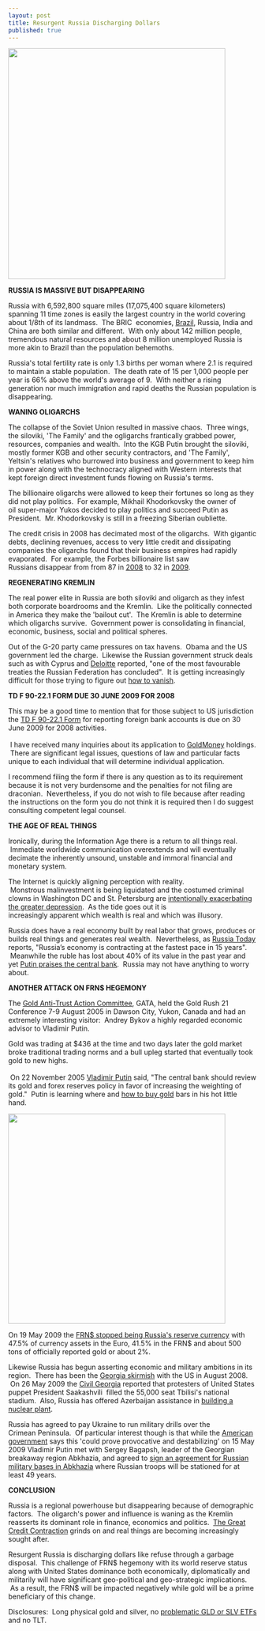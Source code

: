 ```yaml
---
layout: post
title: Resurgent Russia Discharging Dollars
published: true
---
```

<p><a href="http://www.runtogold.com" target="_blank"><img class="aligncenter" title="Russia building" src="{{ site.baseurl }}/images/Russia-Building.jpg" alt="" width="440" height="467" /></a></p>
<p><strong>RUSSIA IS MASSIVE BUT DISAPPEARING</strong></p>
<p>Russia with 6,592,800 square miles (17,075,400 square kilometers) spanning 11 time zones is easily the largest country in the world covering about 1/8th of its landmass.  The BRIC  economies, <a title="Brazil Bucking The Buck" href="http://www.runtogold.com/2009/05/brazil-bucking-the-buck/" target="_blank">Brazil</a>, Russia, India and China are both similar and different.  With only about 142 million people, tremendous natural resources and about 8 million unemployed Russia is more akin to Brazil than the population behemoths.</p>
<p>Russia's total fertility rate is only 1.3 births per woman where 2.1 is required to maintain a stable population.  The death rate of 15 per 1,000 people per year is 66% above the world's average of 9.  With neither a rising generation nor much immigration and rapid deaths the Russian population is disappearing.</p>
<p><strong>WANING OLIGARCHS</strong></p>
<p>The collapse of the Soviet Union resulted in massive chaos.  Three wings, the siloviki, 'The Family' and the ogligarchs frantically grabbed power, resources, companies and wealth.  Into the KGB Putin brought the siloviki, mostly former KGB and other security contractors, and 'The Family', Yeltsin's relatives who burrowed into business and government to keep him in power along with the technocracy aligned with Western interests that kept foreign direct investment funds flowing on Russia's terms.</p>
<p>The billionaire oligarchs were allowed to keep their fortunes so long as they did not play politics.  For example, Mikhail Khodorkovsky the owner of oil super-major Yukos decided to play politics and succeed Putin as President.  Mr. Khodorkovsky is still in a freezing Siberian oubliette.</p>
<p>The credit crisis in 2008 has decimated most of the oligarchs.  With gigantic debts, declining revenues, access to very little credit and dissipating companies the oligarchs found that their business empires had rapidly evaporated.  For example, the Forbes billionaire list saw Russians disappear from from 87 in <a title="Forbes Billionaire List in 2008" href="http://www.forbes.com/lists/2008/10/billionaires08_The-Worlds-Billionaires_Rank.html" target="_blank">2008</a> to 32 in <a title="Forbes Billionaire List in 2009" href="http://www.forbes.com/lists/2009/10/billionaires-2009-richest-people_The-Worlds-Billionaires_Rank.html" target="_blank">2009</a>.</p>
<p><strong>REGENERATING KREMLIN</strong></p>
<p>The real power elite in Russia are both siloviki and oligarch as they infest both corporate boardrooms and the Kremlin.  Like the politically connected in America they make the 'bailout cut'.  The Kremlin is able to determine which oligarchs survive.  Government power is consolidating in financial, economic, business, social and political spheres.</p>
<p>Out of the G-20 party came pressures on tax havens.  Obama and the US government led the charge.  Likewise the Russian government struck deals such as with Cyprus and <a title="Russia and Cyprus tax treaty" href="http://www.deloitte.com/dtt/alert/0,1002,cid%253D259432,00.html" target="_blank">Deloitte</a> reported, "one of the most favourable treaties the Russian Federation has concluded".  It is getting increasingly difficult for those trying to figure out <a title="how to vanish - protect personal and financial privacy" href="http://www.howtovanish.com" target="_blank">how to vanish</a>.</p>
<p><strong>TD F 90-22.1 FORM DUE 30 JUNE 2009 FOR 2008</strong></p>
<p>This may be a good time to mention that for those subject to US jurisdiction the <a href="http://www.irs.gov/pub/irs-pdf/f90221.pdf" target="_blank">TD F 90-22.1 Form</a> for reporting foreign bank accounts is due on 30 June 2009 for 2008 activities.<br/><br/>  I have received many inquiries about its application to <a title="GoldMoney - how and where to buy gold and silver" href="http://www.runtogold.com/goldmoney" target="_blank">GoldMoney</a> holdings.  There are significant legal issues, questions of law and particular facts unique to each individual that will determine individual application.</p>
<p>I recommend filing the form if there is any question as to its requirement because it is not very burdensome and the penalties for not filing are draconian.  Nevertheless, if you do not wish to file because after reading the instructions on the form you do not think it is required then I do suggest consulting competent legal counsel.</p>
<p><strong>THE AGE OF REAL THINGS</strong></p>
<p>Ironically, during the Information Age there is a return to all things real.  Immediate worldwide communication overextends and will eventually decimate the inherently unsound, unstable and immoral financial and monetary system.</p>
<p>The Internet is quickly aligning perception with reality.  Monstrous malinvestment is being liquidated and the costumed criminal clowns in Washington DC and St. Petersburg are <a href="http://www.runtogold.com/2009/03/how-to-intentionally-exacerbate-the-greater-depression/" target="_blank">intentionally exacerbating the greater depression</a>.  As the tide goes out it is increasingly apparent which wealth is real and which was illusory.</p>
<p>Russia does have a real economy built by real labor that grows, produces or builds real things and generates real wealth.  Nevertheless, as <a title="Russia Today" href="http://www.russiatoday.ru/Business/2009-05-25/New_downturn_in_more_developed_economy_offers_different_opportunities.html" target="_blank">Russia Today</a> reports, "Russia’s economy is contracting at the fastest pace in 15 years".  Meanwhile the ruble has lost about 40% of its value in the past year and yet <a title="Putin praises ruble devaluation" href="http://en.rian.ru/business/20090127/119818035.html" target="_blank">Putin praises the central bank</a>.  Russia may not have anything to worry about.</p>
<p><strong>ANOTHER ATTACK ON FRN$ HEGEMONY</strong></p>
<p>The <a title="Gold Anti-Trust Action Committe - GATA" href="http://www.runtogold.com/2005/09/goldrush-21/" target="_blank">Gold Anti-Trust Action Committee</a>, GATA, held the Gold Rush 21 Conference 7-9 August 2005 in Dawson City, Yukon, Canada and had an extremely interesting visitor:  Andrey Bykov a highly regarded economic advisor to Vladimir Putin.</p>
<p>Gold was trading at $436 at the time and two days later the gold market broke traditional trading norms and a bull upleg started that eventually took gold to new highs. <br/><br/> On 22 November 2005 <a title="Vladimir Putin says to buy gold" href="http://www.kommersant.com/page.asp?id=635129" target="_blank">Vladimir Putin</a> said, "The central bank should review its gold and forex reserves policy in favor of increasing the weighting of gold."  Putin is learning where and <a title="where and how to buy gold and silver" href="http://www.runtogold.com/how-to-buy-gold-or-silver/" target="_blank">how to buy gold</a> bars in his hot little hand.</p>
<p><a title="Putin learning where and how to buy gold" href="http://www.runtogold.com/buy-gold" target="_blank"><img class="aligncenter" title="Putin fondling gold bars" src="{{ site.baseurl }}/images/Putin-Gold-Bars.jpg" alt="" width="440" height="425" /></a></p>
<p>On 19 May 2009 the <a title="Dollar stops being Russia reserve currency" href="http://english.pravda.ru/business/finance/19-05-2009/107581-dollar_russia-0" target="_blank">FRN$ stopped being Russia's reserve currency</a> with 47.5% of currency assets in the Euro, 41.5% in the FRN$ and about 500 tons of officially reported gold or about 2%.</p>
<p>Likewise Russia has begun asserting economic and military ambitions in its region.  There has been the <a href="http://www.runtogold.com/2009/02/kazakhstan-currency-goes-poof/" target="_blank">Georgia skirmish</a> with the US in August 2008.  On 26 May 2009 the <a title="Tblisi stadium protest" href="http://www.civil.ge/eng/article.php?id=20994" target="_blank">Civil Georgia</a> reported that protesters of United States puppet President Saakashvili  filled the 55,000 seat Tbilisi's national stadium.  Also, Russia has offered Azerbaijan assistance in <a title="Russia help Azerbaijan build a nuclear plant" href="http://www.tehrantimes.com/index_View.asp?code=195813" target="_blank">building a nuclear plant</a>.</p>
<p>Russia has agreed to pay Ukraine to run military drills over the Crimean Peninsula.  Of particular interest though is that while the <a href="http://www.america.gov/st/peacesec-english/2009/February/20090206114846dmslahrellek0.1649134.html" target="_blank">American government</a> says this 'could prove provocative and destabilizing' on 15 May 2009 Vladimir Putin met with Sergey Bagapsh, leader of the Georgian breakaway region Abkhazia, and agreed to <a title="Russian military bases in Abkhazia" href="http://en.rian.ru/world/20090514/155020258.html" target="_blank">sign an agreement for Russian military bases in Abkhazia</a> where Russian troops will be stationed for at least 49 years.</p>
<p><strong>CONCLUSION</strong></p>
<p>Russia is a regional powerhouse but disappearing because of demographic factors.  The oligarch's power and influence is waning as the Kremlin reasserts its dominant role in finance, economics and politics.  <a title="The Great Credit Contraction" href="http://www.creditcontraction.com" target="_blank">The Great Credit Contraction</a> grinds on and real things are becoming increasingly sought after.</p>
<p>Resurgent Russia is discharging dollars like refuse through a garbage disposal.  This challenge of FRN$ hegemony with its world reserve status along with United States dominance both economically, diplomatically and militarily will have significant geo-political and geo-strategic implications.  As a result, the FRN$ will be impacted negatively while gold will be a prime beneficiary of this change.</p>
<p>Disclosures:  Long physical gold and silver, no <a href="http://www.runtogold.com/2008/12/a-problem-with-gld-and-slv-etfs/" target="_blank">problematic GLD or SLV ETFs</a> and no TLT.</p>
